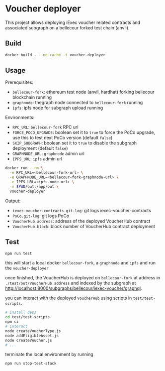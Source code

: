 # Voucher deployer

This project allows deploying iExec voucher related contracts and associated subgraph on a bellecour forked test chain (anvil).

## Build

```sh
docker build . --no-cache -t voucher-deployer
```

## Usage

Prerequisites:

- `bellecour-fork`: ethereum test node (anvil, hardhat) forking bellecour blockchain running
- `graphnode`: thegraph node connected to `bellecour-fork` running
- `ipfs`: ipfs node for subgraph upload running

Environments:

- `RPC_URL`: `bellecour-fork` RPC url
- `FORCE_POCO_UPGRADE`: boolean set it to `true` to force the PoCo upgrade, use this to test next PoCo version (default `false`)
- `SKIP_SUBGRAPH`: boolean set it to `true` to disable the subgraph deployment (default `false`)
- `GRAPHNODE_URL`: `graphnode` admin url
- `IPFS_URL`: `ipfs` admin url

```sh
docker run --rm \
  -e RPC_URL=<bellecour-fork-url> \
  -e GRAPHNODE_URL=<bellecour-fork-graphnode-url> \
  -e IPFS_URL=<ipfs-node-url> \
  -v $PWD/out:/app/out \
  voucher-deployer
```

Output:

- `iexec-voucher-contracts.git-log`: git logs iexec-voucher-contracts
- `PoCo.git-log`: git logs PoCo
- `VoucherHub.address`: address of the deployed VoucherHub contract
- `VoucherHub.block`: block number of VoucherHub contract deployment

## Test

```sh
npm run test
```

this will start a local docker `bellecour-fork`, a `graphnode` and `ipfs` and run the `voucher-deployer`

once finished, the VoucherHub is deployed on `bellecour-fork` at address in `./test/out/VoucherHub.address` and indexed by the subgraph at <http://localhost:8000/subgraphs/bellecour/iexec-voucher/graphql>.

you can interact with the deployed `VoucherHub` using scripts in `test/test-scripts`.

```sh
# install deps
cd test/test-scripts
npm ci
# interact
node createVoucherType.js
node addEligibleAsset.js
node createVoucher.js
# ...
```

terminate the local environment by running

```sh
npm run stop-test-stack
```
